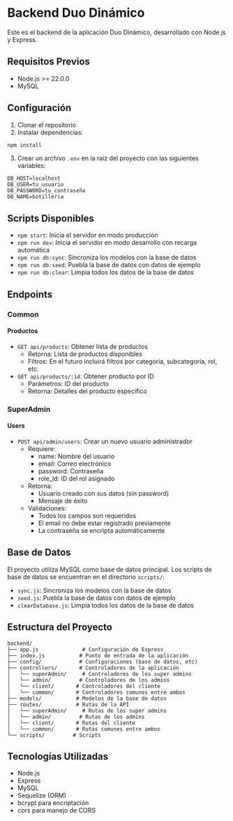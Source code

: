 # Backend Duo Dinámico

Este es el backend de la aplicación Duo Dinámico, desarrollado con Node.js y Express.

## Requisitos Previos

- Node.js >= 22.0.0
- MySQL

## Configuración

1. Clonar el repositorio
2. Instalar dependencias:
```bash
npm install
```
3. Crear un archivo `.env` en la raíz del proyecto con las siguientes variables:

```
DB_HOST=localhost
DB_USER=tu_usuario
DB_PASSWORD=tu_contraseña
DB_NAME=botilleria
```

## Scripts Disponibles

- `npm start`: Inicia el servidor en modo producción
- `npm run dev`: Inicia el servidor en modo desarrollo con recarga automática
- `npm run db:sync`: Sincroniza los modelos con la base de datos
- `npm run db:seed`: Puebla la base de datos con datos de ejemplo
- `npm run db:clear`: Limpia todos los datos de la base de datos

## Endpoints

### Common
#### Productos
- `GET api/products`: Obtener lista de productos
  - Retorna: Lista de productos disponibles
  - Filtros: En el futuro incluirá filtros por categoría, subcategoría, rol, etc.
- `GET api/products/:id`: Obtener producto por ID
  - Parámetros: ID del producto
  - Retorna: Detalles del producto específico

### SuperAdmin

#### Users
- `POST api/admin/users`: Crear un nuevo usuario administrador
  - Requiere: 
    - name: Nombre del usuario
    - email: Correo electrónico
    - password: Contraseña
    - role_id: ID del rol asignado
  - Retorna: 
    - Usuario creado con sus datos (sin password)
    - Mensaje de éxito
  - Validaciones:
    - Todos los campos son requeridos
    - El email no debe estar registrado previamente
    - La contraseña se encripta automáticamente

## Base de Datos

El proyecto utiliza MySQL como base de datos principal. Los scripts de base de datos se encuentran en el directorio `scripts/`:

- `sync.js`: Sincroniza los modelos con la base de datos
- `seed.js`: Puebla la base de datos con datos de ejemplo
- `clearDatabase.js`: Limpia todos los datos de la base de datos

## Estructura del Proyecto

```
backend/
├── app.js              # Configuración de Express
├── index.js           # Punto de entrada de la aplicación
├── config/            # Configuraciones (base de datos, etc)
├── controllers/       # Controladores de la aplicación
│   └── superAdmin/     # Controladores de los super admins
│   └── admin/         # Controladores de los admins
│   └── client/       # Controladores del cliente
│   └── common/       # Controladores comunes entre ambos
├── models/           # Modelos de la base de datos
├── routes/           # Rutas de la API
│   └── superAdmin/     # Rutas de los super admins
│   └── admin/         # Rutas de los admins
│   └── client/       # Rutas del cliente
│   └── common/       # Rutas comunes entre ambos
└── scripts/         # Scripts 
```

## Tecnologías Utilizadas

- Node.js
- Express
- MySQL
- Sequelize (ORM)
- bcrypt para encriptación
- cors para manejo de CORS
